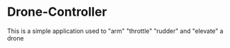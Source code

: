 # Drone-Controller
This is a simple application used to "arm" "throttle" "rudder" and "elevate" a drone
